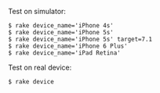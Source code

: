 Test on simulator:

```
$ rake device_name='iPhone 4s'
$ rake device_name='iPhone 5s'
$ rake device_name='iPhone 5s' target=7.1
$ rake device_name='iPhone 6 Plus'
$ rake device_name='iPad Retina'
```

Test on real device:

```
$ rake device
```
